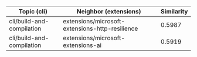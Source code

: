 | Topic (cli) | Neighbor (extensions) | Similarity |
|-------------|-------------------|------------|
| cli/build-and-compilation | extensions/microsoft-extensions-http-resilience | 0.5987 |
| cli/build-and-compilation | extensions/microsoft-extensions-ai | 0.5919 |
